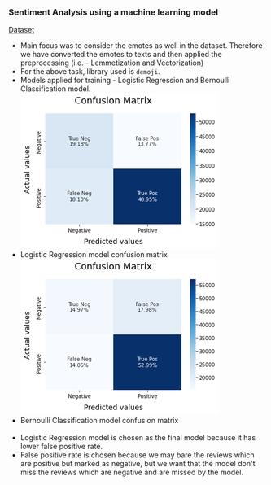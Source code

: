 ### Sentiment Analysis using a machine learning model

[Dataset](https://www.kaggle.com/datasets/kazanova/sentiment140)

- Main focus was to consider the emotes as well in the dataset. Therefore we have converted the emotes to texts and then applied the preprocessing (i.e. - Lemmetization and Vectorization)
- For the above task, library used is `demoji`.
- Models applied for training - Logistic Regression and Bernoulli Classification model.
  ![Logistic Regression model confusion matrix](./LR_model.png)<br>
- Logistic Regression model confusion matrix<br>
  ![Bernoulli Classification model confusion matrix](./BNB_model.png)<br>
- Bernoulli Classification model confusion matrix<br>
  <br>
- Logistic Regression model is chosen as the final model because it has lower false positive rate.
- False positive rate is chosen because we may bare the reviews which are positive but marked as negative, but we want that the model don't miss the reviews which are negative and are missed by the model.

